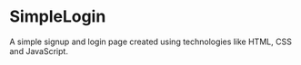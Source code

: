# SimpleLogin
A simple signup and login page created using technologies like HTML, CSS and JavaScript.
